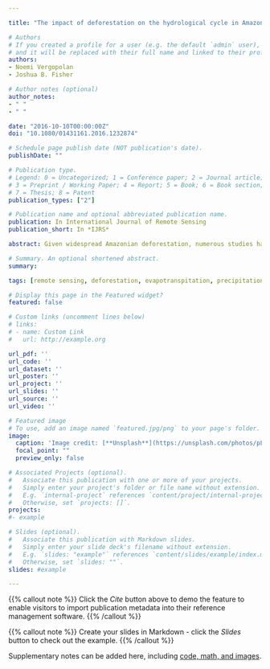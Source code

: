 ```yaml
---

title: "The impact of deforestation on the hydrological cycle in Amazonia as observed from remote sensing"

# Authors
# If you created a profile for a user (e.g. the default `admin` user), write the username (folder name) here 
# and it will be replaced with their full name and linked to their profile.
authors:
- Noemi Vergopolan
- Joshua B. Fisher

# Author notes (optional)
author_notes:
- " "
- " "

date: "2016-10-10T00:00:00Z"
doi: "10.1080/01431161.2016.1232874"

# Schedule page publish date (NOT publication's date).
publishDate: ""

# Publication type.
# Legend: 0 = Uncategorized; 1 = Conference paper; 2 = Journal article;
# 3 = Preprint / Working Paper; 4 = Report; 5 = Book; 6 = Book section;
# 7 = Thesis; 8 = Patent
publication_types: ["2"]

# Publication name and optional abbreviated publication name.
publication: In International Journal of Remote Sensing
publication_short: In *IJRS*

abstract: Given widespread Amazonian deforestation, numerous studies have focused on how the regional hydrological cycle - in terms of precipitation (P) recycling from evapotranspiration (ET) - is impacted by deforestation. Nevertheless, climate macroscale and mesoscale models have given contradictory results on changes in ET and P with deforestation. To date, these results have not been evaluated with observations, so in this work, we assessed a decade of patterns in ET and P over deforested and forest areas using remote sensing (MODIS and TRMM, 2000–2012). We found a relative increase in ET and P in deforested areas, though there was a positive ET and P correlation over southern/deforested, and negative in northern/forested Amazonia. Although the absolute ET and P values are lower in deforested areas in comparison to border areas, we observed a positive change in ET and P in the last 10 years at the deforested areas. The increase in ET was larger within the deforested areas; meanwhile, P increased more from inside forest areas to the borders, which agrees with the ET and P correlation patterns. Our results help to inform the debate between the macroscale and mesoscale models, as deforestation impacts small-scale circulation patterns, turbulence, and moisture fluxes and convergence, and expand our understanding of the processes involved.

# Summary. An optional shortened abstract.
summary: 

tags: [remote sensing, deforestation, evapotranspitation, precipitation]

# Display this page in the Featured widget?
featured: false

# Custom links (uncomment lines below)
# links:
# - name: Custom Link
#   url: http://example.org

url_pdf: ''
url_code: ''
url_dataset: ''
url_poster: ''
url_project: ''
url_slides: ''
url_source: ''
url_video: ''

# Featured image
# To use, add an image named `featured.jpg/png` to your page's folder. 
image:
  caption: 'Image credit: [**Unsplash**](https://unsplash.com/photos/pLCdAaMFLTE)'
  focal_point: ""
  preview_only: false

# Associated Projects (optional).
#   Associate this publication with one or more of your projects.
#   Simply enter your project's folder or file name without extension.
#   E.g. `internal-project` references `content/project/internal-project/index.md`.
#   Otherwise, set `projects: []`.
projects:
#- example

# Slides (optional).
#   Associate this publication with Markdown slides.
#   Simply enter your slide deck's filename without extension.
#   E.g. `slides: "example"` references `content/slides/example/index.md`.
#   Otherwise, set `slides: ""`.
slides: #example

---
```


{{% callout note %}}
Click the *Cite* button above to demo the feature to enable visitors to import publication metadata into their reference management software.
{{% /callout %}}

{{% callout note %}}
Create your slides in Markdown - click the *Slides* button to check out the example.
{{% /callout %}}

Supplementary notes can be added here, including [code, math, and images](https://wowchemy.com/docs/writing-markdown-latex/).

